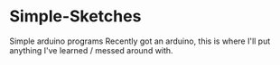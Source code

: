 # Simple-Sketches
Simple arduino programs
Recently got an arduino, this is where I'll put anything I've learned / messed around with.
